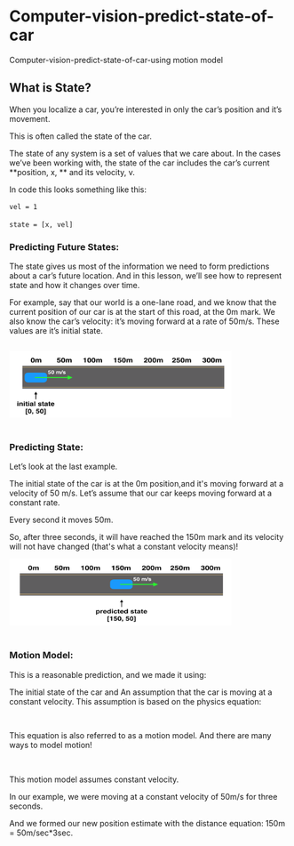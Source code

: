 # Computer-vision-predict-state-of-car
Computer-vision-predict-state-of-car-using motion model

## What is State?
When you localize a car, you’re interested in only the car’s position and it’s movement.

This is often called the state of the car.

The state of any system is a set of values that we care about.
In the cases we’ve been working with, the state of the car includes the car’s current **position, x, ** and its velocity, v.

In code this looks something like this:


```x = 4
vel = 1

state = [x, vel]
```

### Predicting Future States:

The state gives us most of the information we need to form predictions about a car’s future location. And in this lesson, we’ll see how to represent state and how it changes over time.

For example, say that our world is a one-lane road, and we know that the current position of our car is at the start of this road, at the 0m mark. We also know the car’s velocity: it’s moving forward at a rate of 50m/s. These values are it’s initial state.

```state = [0, 50]
```

<img src="screen-shot-1.png" width=400 height=120 >
<br/><br/>

### Predicting State:
Let’s look at the last example.

The initial state of the car is at the 0m position,and it's moving forward at a velocity of 50 m/s.
Let’s assume that our car keeps moving forward at a constant rate.

Every second it moves 50m.

So, after three seconds, it will have reached the 150m mark and its velocity will not have changed (that's what a constant velocity means)!

<img src="screen-shot-2.png" width=400 height=120 >
<br/><br/>

### Motion Model:

This is a reasonable prediction, and we made it using:

The initial state of the car and
An assumption that the car is moving at a constant velocity.
This assumption is based on the physics equation:
```distance_traveled = velocity * time


```

This equation is also referred to as a motion model. And there are many ways to model motion!

<br/>

This motion model assumes constant velocity.

In our example, we were moving at a constant velocity of 50m/s for three seconds.

And we formed our new position estimate with the distance equation: 150m = 50m/sec*3sec.




